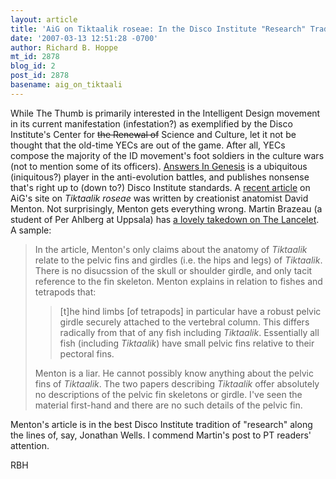 ```yaml
---
layout: article
title: 'AiG on Tiktaalik roseae: In the Disco Institute "Research" Tradition.'
date: '2007-03-13 12:51:28 -0700'
author: Richard B. Hoppe
mt_id: 2878
blog_id: 2
post_id: 2878
basename: aig_on_tiktaali
---
```

While The Thumb is primarily interested in the Intelligent Design movement in its current manifestation (infestation?) as exemplified by the Disco Institute's Center for ~~the Renewal of~~ Science and Culture, let it not be thought that the old-time YECs are out of the game.  After all, YECs compose the majority of the ID movement's foot soldiers in the culture wars (not to mention some of its officers).  [Answers In Genesis](http://www.answersingenesis.org) is a ubiquitous (iniquitous?) player in the anti-evolution battles, and publishes nonsense that's right up to (down to?) Disco Institute standards.  A [recent article](http://www.answersingenesis.org/docs2007/0307tiktaalik.asp) on AiG's site on _Tiktaalik roseae_ was written by creationist anatomist David Menton.  Not surprisingly, Menton gets everything wrong.  Martin Brazeau (a student of Per Ahlberg at Uppsala) has [a lovely takedown on The Lancelet](http://lancelet.blogspot.com/2007/03/dr-david-menton-is-liar.html).  A sample:


> In the article, Menton's only claims about the anatomy of _Tiktaalik_ relate to the pelvic fins and girdles (i.e. the hips and legs) of _Tiktaalik_. There is no disucssion of the skull or shoulder girdle, and only tacit reference to the fin skeleton. Menton explains in relation to fishes and tetrapods that:    
> 
> > \[t\]he hind limbs \[of tetrapods\] in particular have a robust pelvic girdle securely attached to the vertebral column. This differs radically from that of any fish including _Tiktaalik_. Essentially all fish (including _Tiktaalik_) have small pelvic fins relative to their pectoral fins.
> 
> Menton is a liar. He cannot possibly know anything about the pelvic fins of _Tiktaalik_. The two papers describing _Tiktaalik_ offer absolutely no descriptions of the pelvic fin skeletons or girdle. I've seen the material first-hand and there are no such details of the pelvic fin.


Menton's article is in the best Disco Institute tradition of "research" along the lines of, say, Jonathan Wells.  I commend Martin's post to PT readers' attention.  

RBH
